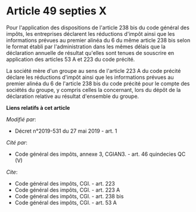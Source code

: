 # Article 49 septies X

Pour l'application des dispositions de l'article 238 bis du code général des impôts, les entreprises déclarent les réductions
d'impôt ainsi que les informations prévues au premier alinéa du 6 du même article 238 bis selon le format établi par
l'administration dans les mêmes délais que la déclaration annuelle de résultat qu'elles sont tenues de souscrire en
application des articles 53 A et 223 du code précité.

La société mère d'un groupe au sens de l'article 223 A du code précité déclare les réductions d'impôt ainsi que les
informations prévues au premier alinéa du 6 de l'article 238 bis du code précité pour le compte des sociétés du groupe, y
compris celles la concernant, lors du dépôt de la déclaration relative au résultat d'ensemble du groupe.

**Liens relatifs à cet article**

_Modifié par_:

  - Décret n°2019-531 du 27 mai 2019 - art. 1

_Cité par_:

  - Code général des impôts, annexe 3, CGIAN3. - art. 46 quindecies QC (V)

_Cite_:

  - Code général des impôts, CGI. - art. 223
  - Code général des impôts, CGI. - art. 223 A
  - Code général des impôts, CGI. - art. 238 bis
  - Code général des impôts, CGI. - art. 53 A
